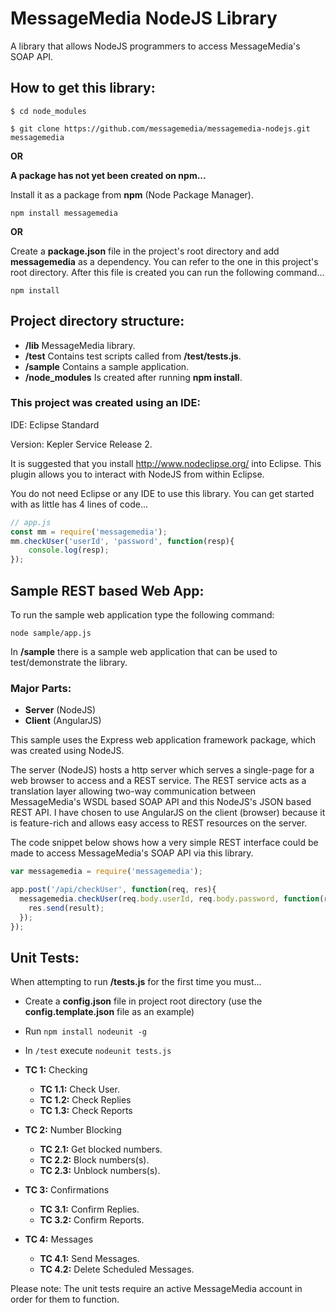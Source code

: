 # MessageMedia NodeJS Library
A library that allows NodeJS programmers to access MessageMedia's SOAP API.

## How to get this library:

```
$ cd node_modules

$ git clone https://github.com/messagemedia/messagemedia-nodejs.git messagemedia
```
**OR**

**A package has not yet been created on npm...**

Install it as a package from **npm** (Node Package Manager).
```
npm install messagemedia
```

**OR**

Create a **package.json** file in the project's root directory and add **messagemedia** as a dependency. You can refer to the one in this project's root directory. After this file is created you can run the following command...
```
npm install
```
## Project directory structure:
* **/lib** MessageMedia library. 
* **/test** Contains test scripts called from **/test/tests.js**.
* **/sample** Contains a sample application.
* **/node_modules** Is created after running **npm install**.

### This project was created using an IDE: 

IDE: Eclipse Standard 

Version: Kepler Service Release 2.

It is suggested that you install http://www.nodeclipse.org/ into Eclipse. This plugin allows you to interact with NodeJS from within Eclipse.

You do not need Eclipse or any IDE to use this library. You can get started with as little has 4 lines of code...

```javascript
// app.js
const mm = require('messagemedia');
mm.checkUser('userId', 'password', function(resp){
	console.log(resp);
});
```

## Sample REST based Web App:

To run the sample web application type the following command:

```node sample/app.js```

In **/sample** there is a sample web application that can be used to test/demonstrate the library. 

### Major Parts:
* **Server** (NodeJS)
* **Client** (AngularJS)

This sample uses the Express web application framework package, which was created using NodeJS.

The server (NodeJS) hosts a http server which serves a single-page for a web browser to access and a REST service. The REST service acts as a translation layer allowing two-way communication between MessageMedia's WSDL based SOAP API and this NodeJS's JSON based REST API. I have chosen to use AngularJS on the client (browser) because it is feature-rich and allows easy access to REST resources on the server.

The code snippet below shows how a very simple REST interface could be made to access MessageMedia's SOAP API via this library.
```javascript
var messagemedia = require('messagemedia');

app.post('/api/checkUser', function(req, res){
  messagemedia.checkUser(req.body.userId, req.body.password, function(result){
    res.send(result);
  });
});
```

## Unit Tests:
When attempting to run **/tests.js** for the first time you must...

* Create a **config.json** file in project root directory (use the **config.template.json** file as an example)
* Run ```npm install nodeunit -g```
* In ```/test``` execute ```nodeunit tests.js```

* **TC 1:** Checking
	* **TC 1.1:** Check User. 
	* **TC 1.2:** Check Replies
	* **TC 1.3:** Check Reports
* **TC 2:** Number Blocking
	* **TC 2.1:** Get blocked numbers.
	* **TC 2.2:** Block numbers(s).
	* **TC 2.3:** Unblock numbers(s).
* **TC 3:** Confirmations
	* **TC 3.1:** Confirm Replies.
	* **TC 3.2:** Confirm Reports.
* **TC 4:** Messages
	* **TC 4.1:** Send Messages.
	* **TC 4.2:** Delete Scheduled Messages.
	
Please note: The unit tests require an active MessageMedia account in order for them to function.
